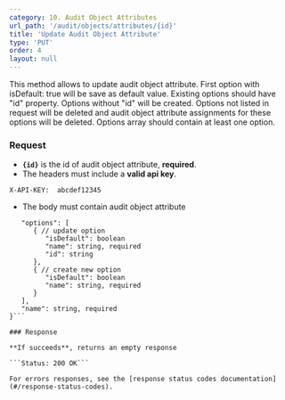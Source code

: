 ```yaml
---
category: 10. Audit Object Attributes
url_path: '/audit/objects/attributes/{id}'
title: 'Update Audit Object Attribute'
type: 'PUT'
order: 4
layout: null
---
```


This method allows to update audit object attribute. First option with isDefault: true will be save as default value. Existing options should have "id" property. Options without "id" will be created. Options not listed in request will be deleted and audit object attribute assignments for these options will be deleted.
Options array should contain at least one option.

### Request

* **`{id}`** is the id of audit object attribute, **required**.
* The headers must include a **valid api key**.

```X-API-KEY:  abcdef12345```

* The body must contain audit object attribute

```{
   "options": [
      { // update option
         "isDefault": boolean
         "name": string, required
         "id": string         
      },
      { // create new option
         "isDefault": boolean
         "name": string, required
      }
   ],
   "name": string, required
}```

### Response

**If succeeds**, returns an empty response

```Status: 200 OK```

For errors responses, see the [response status codes documentation](#/response-status-codes).

